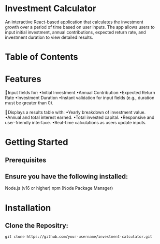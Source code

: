 # Investment Calculator
An interactive React-based application that calculates the investment growth over a period of time based on user inputs. The app allows users to input initial investment, annual contributions, expected return rate, and investment duration to view detailed results.

# Table of Contents
# Features
💠Input fields for:
•Initial Investment
•Annual Contribution
•Expected Return Rate
•Investment Duration
•Instant validation for input fields (e.g., duration must be greater than 0).

💠Displays a results table with:
•Yearly breakdown of investment value.
•Annual and total interest earned.
•Total invested capital.
•Responsive and user-friendly interface.
•Real-time calculations as users update inputs.

# Getting Started
## Prerequisites
## Ensure you have the following installed:

Node.js (v16 or higher)
npm (Node Package Manager)

# Installation
 ## Clone the Repositry:
```
git clone https://github.com/your-username/investment-calculator.git


